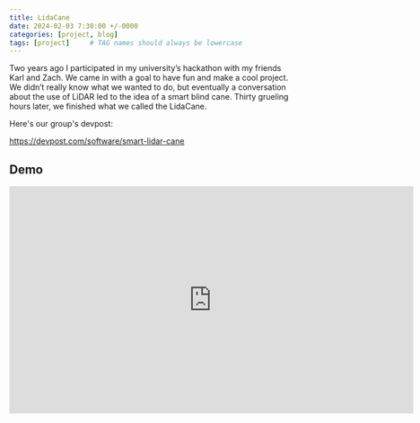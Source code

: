 ```yaml
---
title: LidaCane
date: 2024-02-03 7:30:00 +/-0000
categories: [project, blog]
tags: [project]     # TAG names should always be lowercase
---
```


Two years ago I participated in my university’s hackathon with my friends Karl and Zach. We came in with a goal to have fun and make a cool project. We didn’t really know what we wanted to do, but eventually a conversation about the use of LiDAR led to the idea of a smart blind cane. Thirty grueling hours later, we finished what we called the LidaCane.

Here's our group's devpost: 

https://devpost.com/software/smart-lidar-cane

## Demo

<iframe width="720" height="405" src="https://www.youtube.com/embed/fZIkE9RzTuY" frameborder="0" allow="accelerometer; autoplay; clipboard-write; encrypted-media; gyroscope; picture-in-picture" allowfullscreen></iframe>





